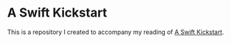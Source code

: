 # A Swift Kickstart

This is a repository I created to accompany my reading of [A Swift Kickstart](https://pragprog.com/book/d-dsswift/a-swift-kickstart-second-edition). 
